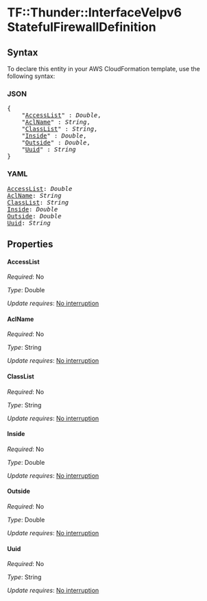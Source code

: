 # TF::Thunder::InterfaceVeIpv6 StatefulFirewallDefinition

## Syntax

To declare this entity in your AWS CloudFormation template, use the following syntax:

### JSON

<pre>
{
    "<a href="#accesslist" title="AccessList">AccessList</a>" : <i>Double</i>,
    "<a href="#aclname" title="AclName">AclName</a>" : <i>String</i>,
    "<a href="#classlist" title="ClassList">ClassList</a>" : <i>String</i>,
    "<a href="#inside" title="Inside">Inside</a>" : <i>Double</i>,
    "<a href="#outside" title="Outside">Outside</a>" : <i>Double</i>,
    "<a href="#uuid" title="Uuid">Uuid</a>" : <i>String</i>
}
</pre>

### YAML

<pre>
<a href="#accesslist" title="AccessList">AccessList</a>: <i>Double</i>
<a href="#aclname" title="AclName">AclName</a>: <i>String</i>
<a href="#classlist" title="ClassList">ClassList</a>: <i>String</i>
<a href="#inside" title="Inside">Inside</a>: <i>Double</i>
<a href="#outside" title="Outside">Outside</a>: <i>Double</i>
<a href="#uuid" title="Uuid">Uuid</a>: <i>String</i>
</pre>

## Properties

#### AccessList

_Required_: No

_Type_: Double

_Update requires_: [No interruption](https://docs.aws.amazon.com/AWSCloudFormation/latest/UserGuide/using-cfn-updating-stacks-update-behaviors.html#update-no-interrupt)

#### AclName

_Required_: No

_Type_: String

_Update requires_: [No interruption](https://docs.aws.amazon.com/AWSCloudFormation/latest/UserGuide/using-cfn-updating-stacks-update-behaviors.html#update-no-interrupt)

#### ClassList

_Required_: No

_Type_: String

_Update requires_: [No interruption](https://docs.aws.amazon.com/AWSCloudFormation/latest/UserGuide/using-cfn-updating-stacks-update-behaviors.html#update-no-interrupt)

#### Inside

_Required_: No

_Type_: Double

_Update requires_: [No interruption](https://docs.aws.amazon.com/AWSCloudFormation/latest/UserGuide/using-cfn-updating-stacks-update-behaviors.html#update-no-interrupt)

#### Outside

_Required_: No

_Type_: Double

_Update requires_: [No interruption](https://docs.aws.amazon.com/AWSCloudFormation/latest/UserGuide/using-cfn-updating-stacks-update-behaviors.html#update-no-interrupt)

#### Uuid

_Required_: No

_Type_: String

_Update requires_: [No interruption](https://docs.aws.amazon.com/AWSCloudFormation/latest/UserGuide/using-cfn-updating-stacks-update-behaviors.html#update-no-interrupt)

